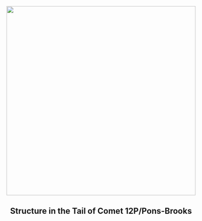 
<p align="center"><img src="https://apod.nasa.gov/apod/image/2402/12P_Pons_Brooks_2024_02_11_185335PST_JuneLake_DEBartlett800.jpg" width="500" height="500"></p>
<h2 align="center"> Structure in the Tail of Comet 12P/Pons-Brooks</h2>
